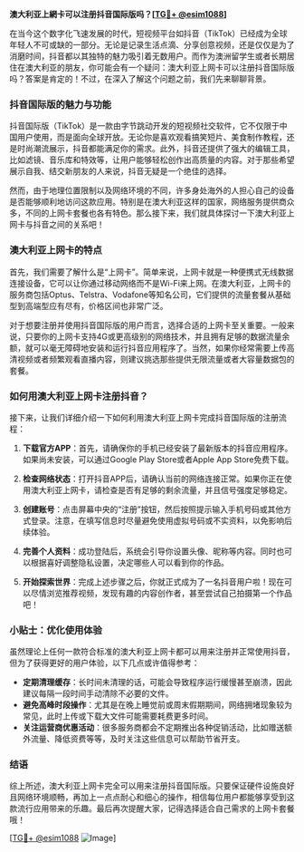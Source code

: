 **澳大利亚上網卡可以注册抖音国际版吗？[[TG💪+ @esim1088](https://t.me/s/esim1088)]**

在当今这个数字化飞速发展的时代，短视频平台如抖音（TikTok）已经成为全球年轻人不可或缺的一部分。无论是记录生活点滴、分享创意视频，还是仅仅是为了消磨时间，抖音都以其独特的魅力吸引着无数用户。而作为澳洲留学生或者长期居住在澳大利亚的朋友，你可能会有一个疑问：澳大利亚上网卡可以注册抖音国际版吗？答案是肯定的！不过，在深入了解这个问题之前，我们先来聊聊背景。

### 抖音国际版的魅力与功能

抖音国际版（TikTok）是一款由字节跳动开发的短视频社交软件，它不仅限于中国用户使用，而是面向全球开放。无论你是喜欢观看搞笑短片、美食制作教程，还是时尚潮流展示，抖音都能满足你的需求。此外，抖音还提供了强大的编辑工具，比如滤镜、音乐库和特效等，让用户能够轻松创作出高质量的内容。对于那些希望展示自我、结交新朋友的人来说，抖音无疑是一个绝佳的选择。

然而，由于地理位置限制以及网络环境的不同，许多身处海外的人担心自己的设备是否能够顺利地访问这款应用。特别是在澳大利亚这样的国家，网络服务提供商众多，不同的上网卡套餐也各有特色。那么接下来，我们就具体探讨一下澳大利亚上网卡与抖音之间的关系吧！

### 澳大利亚上网卡的特点

首先，我们需要了解什么是“上网卡”。简单来说，上网卡就是一种便携式无线数据连接设备，它可以让你通过移动网络而不是Wi-Fi来上网。在澳大利亚，上网卡的服务商包括Optus、Telstra、Vodafone等知名公司，它们提供的流量套餐从基础型到高端型应有尽有，价格区间也非常广泛。

对于想要注册并使用抖音国际版的用户而言，选择合适的上网卡至关重要。一般来说，只要你的上网卡支持4G或更高级别的网络技术，并且拥有足够的数据流量余额，就可以毫无障碍地安装和运行抖音应用程序了。当然，如果你经常需要上传高清视频或者频繁观看直播内容，则建议挑选那些提供无限流量或者大容量数据包的套餐。

### 如何用澳大利亚上网卡注册抖音？

接下来，让我们详细介绍一下如何利用澳大利亚上网卡完成抖音国际版的注册流程：

1. **下载官方APP**：首先，请确保你的手机已经安装了最新版本的抖音应用程序。如果尚未安装，可以通过Google Play Store或者Apple App Store免费下载。
   
2. **检查网络状态**：打开抖音APP后，请确认当前的网络连接正常。如果你正在使用澳大利亚上网卡，请检查是否有足够的剩余流量，并且信号强度足够稳定。
   
3. **创建账号**：点击屏幕中央的“注册”按钮，然后按照提示输入手机号码或其他方式登录。注意，在填写信息时尽量避免使用虚拟号码或不实资料，以免影响后续体验。
   
4. **完善个人资料**：成功登陆后，系统会引导你设置头像、昵称等内容。同时也可以根据喜好调整隐私设置，决定哪些人可以看到你的作品。
   
5. **开始探索世界**：完成上述步骤之后，你就正式成为了一名抖音用户啦！现在可以尽情浏览推荐视频，发现有趣的内容创作者，甚至尝试自己拍摄第一个作品吧！

### 小贴士：优化使用体验

虽然理论上任何一款符合标准的澳大利亚上网卡都可以用来注册并正常使用抖音，但为了获得更好的用户体验，以下几点或许值得参考：

- **定期清理缓存**：长时间未清理的话，可能会导致程序运行缓慢甚至崩溃，因此建议每隔一段时间手动清除不必要的文件。
- **避免高峰时段操作**：尤其是在晚上睡觉前或周末假期期间，网络拥堵现象较为常见，此时上传或下载大文件可能需要耗费更多时间。
- **关注运营商优惠活动**：很多服务商都会不定期推出各种促销活动，比如赠送额外流量、降低资费等等，及时关注这些信息可以帮助节省开支。

### 结语

综上所述，澳大利亚上网卡完全可以用来注册抖音国际版。只要保证硬件设施良好且网络环境顺畅，再加上一点点耐心和细心的操作，相信每位用户都能够享受到这款流行应用带来的乐趣。最后再次提醒大家，记得选择适合自己需求的上网卡套餐哦！

[[TG💪+ @esim1088](https://t.me/s/esim1088) ![Image](https://i.postimg.cc/4NQfJmqS/Snipaste-2025-05-13-00-14-12.png)]